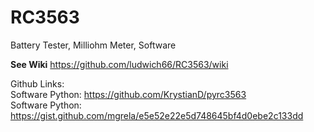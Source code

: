 # RC3563
Battery Tester, Milliohm Meter, Software

**See Wiki** https://github.com/ludwich66/RC3563/wiki

Github Links:<br>
Software Python: https://github.com/KrystianD/pyrc3563<br>
Software Python: https://gist.github.com/mgrela/e5e52e22e5d748645bf4d0ebe2c133dd<br>
